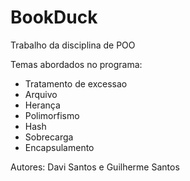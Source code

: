 # BookDuck
Trabalho da disciplina de POO


Temas abordados no programa:

- Tratamento de excessao
- Arquivo
- Herança
- Polimorfismo
- Hash
- Sobrecarga
- Encapsulamento

Autores: Davi Santos e Guilherme Santos